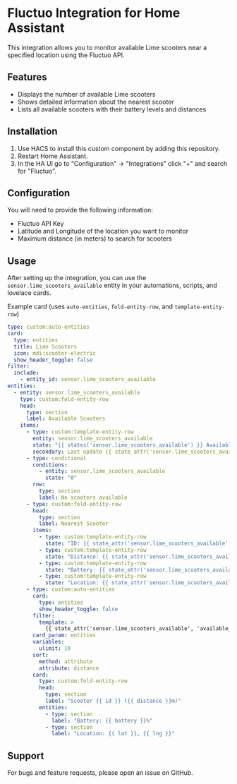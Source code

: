 # Fluctuo Integration for Home Assistant

This integration allows you to monitor available Lime scooters near a specified location using the Fluctuo API.

## Features

- Displays the number of available Lime scooters
- Shows detailed information about the nearest scooter
- Lists all available scooters with their battery levels and distances

## Installation

1. Use HACS to install this custom component by adding this repository.
2. Restart Home Assistant.
3. In the HA UI go to "Configuration" -> "Integrations" click "+" and search for "Fluctuo".

## Configuration

You will need to provide the following information:

- Fluctuo API Key
- Latitude and Longitude of the location you want to monitor
- Maximum distance (in meters) to search for scooters

## Usage

After setting up the integration, you can use the `sensor.lime_scooters_available` entity in your automations, scripts, and lovelace cards.

Example card (uses `auto-entities`, `fold-entity-row`, and `template-entity-row`)

```yaml
type: custom:auto-entities
card:
  type: entities
  title: Lime Scooters
  icon: mdi:scooter-electric
  show_header_toggle: false
filter:
  include:
    - entity_id: sensor.lime_scooters_available
entities:
  - entity: sensor.lime_scooters_available
    type: custom:fold-entity-row
    head:
      type: section
      label: Available Scooters
    items:
      - type: custom:template-entity-row
        entity: sensor.lime_scooters_available
        state: "{{ states('sensor.lime_scooters_available') }} Available"
        secondary: Last update {{ state_attr('sensor.lime_scooters_available', 'last_update') }}
      - type: conditional
        conditions:
          - entity: sensor.lime_scooters_available
            state: "0"
        row:
          type: section
          label: No scooters available
      - type: custom:fold-entity-row
        head:
          type: section
          label: Nearest Scooter
        items:
          - type: custom:template-entity-row
            state: "ID: {{ state_attr('sensor.lime_scooters_available', 'nearest_scooter').id }}"
          - type: custom:template-entity-row
            state: "Distance: {{ state_attr('sensor.lime_scooters_available', 'nearest_scooter').distance }}m"
          - type: custom:template-entity-row
            state: "Battery: {{ state_attr('sensor.lime_scooters_available', 'nearest_scooter').battery }}%"
          - type: custom:template-entity-row
            state: "Location: {{ state_attr('sensor.lime_scooters_available', 'nearest_scooter').lat }}, {{ state_attr('sensor.lime_scooters_available', 'nearest_scooter').lng }}"
      - type: custom:auto-entities
        card:
          type: entities
          show_header_toggle: false
        filter:
          template: >
            {{ state_attr('sensor.lime_scooters_available', 'available_vehicles') | default([]) }}
        card_param: entities
        variables:
          ulimit: 10
        sort:
          method: attribute
          attribute: distance
        card:
          type: custom:fold-entity-row
          head:
            type: section
            label: "Scooter {{ id }} ({{ distance }}m)"
          entities:
            - type: section
              label: "Battery: {{ battery }}%"
            - type: section
              label: "Location: {{ lat }}, {{ lng }}"
```

## Support

For bugs and feature requests, please open an issue on GitHub.
